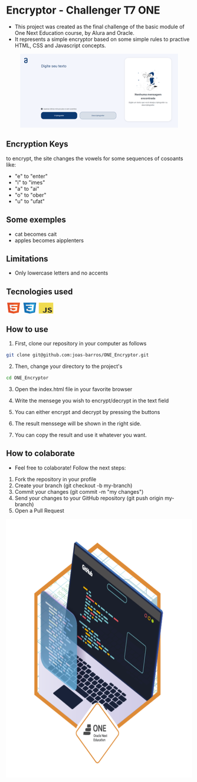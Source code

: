 
# Encryptor - Challenger T7 ONE

- This project was created as the final challenge of the basic module of One Next Education course, by Alura and Oracle.
- It represents a simple encryptor based on some simple rules to practive HTML, CSS and Javascript concepts.

<div>
    <p align="center">
        <img src="assets/site.png" height="200" tittle="site"> 
    </p>
</div>

## Encryption Keys

to encrypt, the site changes the vowels for some sequences of cosoants like:

- "e" to "enter"
- "i" to "imes"
- "a" to "ai"
- "o" to "ober"
- "u" to "ufat"

## Some exemples

- cat becomes cait
- apples becomes aipplenters

## Limitations

- Only lowercase letters and no accents

## Tecnologies used

<div style="display: inline_block">
    <img align="center" alt="Joas-html" height="30" width="40" src="https://raw.githubusercontent.com/devicons/devicon/master/icons/html5/html5-original.svg">
    <img align="center" alt="Joas-css" height="30" width="40" src="https://github.com/devicons/devicon/raw/master/icons/css3/css3-original.svg">
    <img align="center" alt="Joas-javascript" height="30" width="40" src="https://github.com/devicons/devicon/raw/master/icons/javascript/javascript-original.svg">
</div>

## How to use

1. First, clone our repository in your computer as follows

 ```bash
 git clone git@github.com:joas-barros/ONE_Encryptor.git
```
2. Then, change your directory to the project's

 ```bash
 cd ONE_Encryptor
```
3. Open the index.html file in your favorite browser

4. Write the mensege you wish to encrypt/decrypt in the text field

5. You can either encrypt and decrypt by pressing the buttons

6. The result menssege will be shown in the right side.

7. You can copy the result and use it whatever you want.

## How to colaborate

- Feel free to colaborate! Follow the next steps:

1. Fork the repository in your profile
2. Create your branch (git checkout -b my-branch)
3. Commit your changes (git commit -m "my changes")
4. Send your changes to your GitHub repository (git push origin my-branch)
5. Open a Pull Request

<div>
    <p>
        <img src="assets/Decodificador de texto.png" height="700" tittle="site"> 
    </p>
</div>
